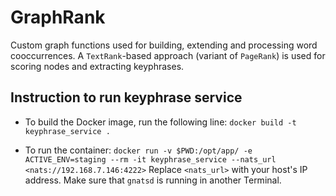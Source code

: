 # GraphRank

Custom graph functions used for building, extending and processing word cooccurrences.
A `TextRank`-based approach (variant of `PageRank`) is used for scoring nodes and extracting keyphrases.

## Instruction to run keyphrase service

- To build the Docker image, run the following line:
`docker build -t keyphrase_service .`

- To run the container:
`docker run -v $PWD:/opt/app/ -e ACTIVE_ENV=staging --rm -it keyphrase_service --nats_url <nats://192.168.7.146:4222>`
Replace `<nats_url>` with your host's IP address. Make sure that `gnatsd` is running in another Terminal.